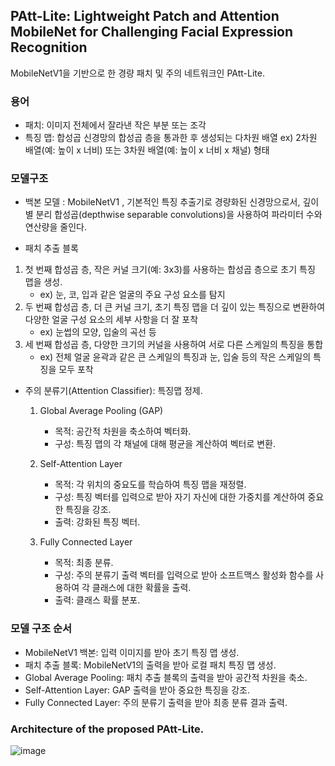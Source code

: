 ## PAtt-Lite: Lightweight Patch and Attention MobileNet for Challenging Facial Expression Recognition


 MobileNetV1을 기반으로 한 경량 패치 및 주의 네트워크인 PAtt-Lite.


### 용어
- 패치: 이미지 전체에서 잘라낸 작은 부분 또는 조각
- 특징 맵: 합성곱 신경망의 합성곱 층을 통과한 후 생성되는 다차원 배열 ex) 2차원 배열(예: 높이 x 너비) 또는 3차원 배열(예: 높이 x 너비 x 채널) 형태


 ### 모델구조

 - 백본 모델 : MobileNetV1 , 기본적인 특징 추출기로 경량화된 신경망으로서, 깊이별 분리 합성곱(depthwise separable convolutions)을 사용하여 파라미터 수와 연산량을 줄인다.

-  패치 추출 블록
  1. 첫 번째 합성곱 층, 작은 커널 크기(예: 3x3)를 사용하는 합성곱 층으로 초기 특징 맵을 생성.
     - ex) 눈, 코, 입과 같은 얼굴의 주요 구성 요소를 탐지
  2. 두 번째 합성곱 층, 더 큰 커널 크기, 초기 특징 맵을 더 깊이 있는 특징으로 변환하여 다양한 얼굴 구성 요소의 세부 사항을 더 잘 포착
     - ex) 눈썹의 모양, 입술의 곡선 등
  3. 세 번째 합성곱 층, 다양한 크기의 커널을 사용하여 서로 다른 스케일의 특징을 통합
     - ex) 전체 얼굴 윤곽과 같은 큰 스케일의 특징과 눈, 입술 등의 작은 스케일의 특징을 모두 포착

- 주의 분류기(Attention Classifier): 특징맵 정제.
  1. Global Average Pooling (GAP)
     - 목적: 공간적 차원을 축소하여 벡터화.
     - 구성: 특징 맵의 각 채널에 대해 평균을 계산하여 벡터로 변환.
    
  2. Self-Attention Layer
     - 목적: 각 위치의 중요도를 학습하여 특징 맵을 재정렬.
     - 구성: 특징 벡터를 입력으로 받아 자기 자신에 대한 가중치를 계산하여 중요한 특징을 강조.
     - 출력: 강화된 특징 벡터.
    
  3. Fully Connected Layer
     - 목적: 최종 분류.
     - 구성: 주의 분류기 출력 벡터를 입력으로 받아 소프트맥스 활성화 함수를 사용하여 각 클래스에 대한 확률을 출력.
     - 출력: 클래스 확률 분포.

 ### 모델 구조 순서

 - MobileNetV1 백본: 입력 이미지를 받아 초기 특징 맵 생성.
- 패치 추출 블록: MobileNetV1의 출력을 받아 로컬 패치 특징 맵 생성.
- Global Average Pooling: 패치 추출 블록의 출력을 받아 공간적 차원을 축소.
- Self-Attention Layer: GAP 출력을 받아 중요한 특징을 강조.
- Fully Connected Layer: 주의 분류기 출력을 받아 최종 분류 결과 출력.








### Architecture of the proposed PAtt-Lite.

![image](https://github.com/YeoungJun0508/PAtt-Lite/assets/145903037/9ae3e045-dcf6-48f7-809b-ae44be30bd6a)








